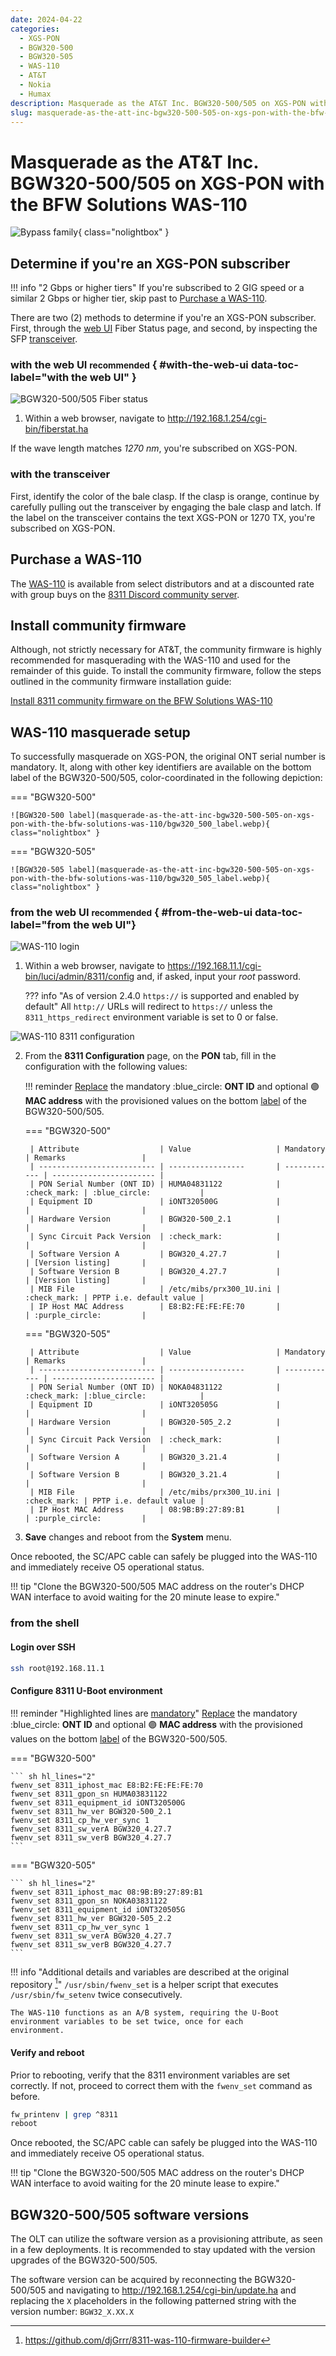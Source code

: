 ```yaml
---
date: 2024-04-22
categories:
  - XGS-PON
  - BGW320-500
  - BGW320-505
  - WAS-110
  - AT&T
  - Nokia
  - Humax
description: Masquerade as the AT&T Inc. BGW320-500/505 on XGS-PON with the BFW Solutions WAS-110
slug: masquerade-as-the-att-inc-bgw320-500-505-on-xgs-pon-with-the-bfw-solutions-was-110
---
```


# Masquerade as the AT&T Inc. BGW320-500/505 on XGS-PON with the BFW Solutions WAS-110

![Bypass family](masquerade-as-the-att-inc-bgw320-500-505-on-xgs-pon-with-the-bfw-solutions-was-110/bypass_bgw320.webp){ class="nolightbox" }

<!-- more -->
<!-- nocont -->

## Determine if you're an XGS-PON subscriber

!!! info "2 Gbps or higher tiers"
    If you're subscribed to 2 GIG speed or a similar 2 Gbps or higher tier, skip past to [Purchase a WAS-110].

There are two (2) methods to determine if you're an XGS-PON subscriber. First, through the [web UI](#with-web-ui) Fiber 
Status page, and second, by inspecting the SFP [transceiver](#with-the-transceiver).

### with the web UI <small>recommended</small> { #with-the-web-ui data-toc-label="with the web UI" }

![BGW320-500/505 Fiber status](masquerade-as-the-att-inc-bgw320-500-505-on-xgs-pon-with-the-bfw-solutions-was-110/bgw320_500_505_fiber_status.webp)

1. Within a web browser, navigate to
   <http://192.168.1.254/cgi-bin/fiberstat.ha>

If the wave length matches <em>1270 nm</em>, you're subscribed on XGS-PON.

### with the transceiver

First, identify the color of the bale clasp. If the clasp is orange, continue by carefully pulling out the 
transceiver by engaging the bale clasp and latch. If the label on the transceiver contains the text XGS-PON or 
1270 TX, you're subscribed on XGS-PON.

## Purchase a WAS-110

The [WAS-110] is available from select distributors and at a discounted rate with group buys on the 
[8311 Discord community server](https://discord.com/servers/8311-886329492438671420).

## Install community firmware

Although, not strictly necessary for AT&T, the community firmware is highly recommended for masquerading with the 
WAS-110 and used for the remainder of this guide. To install the community firmware, follow the steps outlined in the 
community firmware installation guide:

[Install 8311 community firmware on the BFW Solutions WAS-110](install-8311-community-firmware-on-the-bfw-solutions-was-110.md)

## WAS-110 masquerade setup

To successfully masquerade on XGS-PON, the original ONT serial number is mandatory. It, along with other key 
identifiers are available on the bottom label of the BGW320-500/505, color-coordinated in the following depiction:

<div id="bgw320-500-505-label"></div>

=== "BGW320-500"

    ![BGW320-500 label](masquerade-as-the-att-inc-bgw320-500-505-on-xgs-pon-with-the-bfw-solutions-was-110/bgw320_500_label.webp){ class="nolightbox" }

=== "BGW320-505"

    ![BGW320-505 label](masquerade-as-the-att-inc-bgw320-500-505-on-xgs-pon-with-the-bfw-solutions-was-110/bgw320_505_label.webp){ class="nolightbox" }

### from the web UI <small>recommended</small> { #from-the-web-ui data-toc-label="from the web UI"}

![WAS-110 login](masquerade-as-the-bce-inc-home-hub-4000-on-xgs-pon-with-the-bfw-solutions-was-110/was_110_luci_login.webp)

1. Within a web browser, navigate to 
   <https://192.168.11.1/cgi-bin/luci/admin/8311/config> 
   and, if asked, input your <em>root</em> password.

    ??? info "As of version 2.4.0 `https://` is supported and enabled by default"
        All `http://` URLs will redirect to `https://` unless the `8311_https_redirect` environment variable is set to
        0 or false.

![WAS-110 8311 configuration](masquerade-as-the-bce-inc-home-hub-4000-on-xgs-pon-with-the-bfw-solutions-was-110/was_110_luci_config.webp)

2. From the __8311 Configuration__ page, on the __PON__ tab, fill in the configuration with the following values:

    !!! reminder 
        <ins>Replace</ins> the mandatory :blue_circle: __ONT ID__ and optional :purple_circle: __MAC address__ with the 
        provisioned values on the bottom [label] of the BGW320-500/505.

    === "BGW320-500"

        | Attribute                  | Value                   | Mandatory    | Remarks                 |
        | -------------------------- | -----------------       | ------------ | ----------------------- |
        | PON Serial Number (ONT ID) | HUMA04831122            | :check_mark: | :blue_circle:           |
        | Equipment ID               | iONT320500G             |              |                         |
        | Hardware Version           | BGW320-500_2.1          |              |                         |
        | Sync Circuit Pack Version  | :check_mark:            |              |                         |
        | Software Version A         | BGW320_4.27.7           |              | [Version listing]       |
        | Software Version B         | BGW320_4.27.7           |              | [Version listing]       |
        | MIB File                   | /etc/mibs/prx300_1U.ini | :check_mark: | PPTP i.e. default value |
        | IP Host MAC Address        | E8:B2:FE:FE:FE:70       |              | :purple_circle:         |

    === "BGW320-505"

        | Attribute                  | Value                   | Mandatory    | Remarks                 |
        | -------------------------- | -----------------       | ------------ | ----------------------- |
        | PON Serial Number (ONT ID) | NOKA04831122            | :check_mark: |:blue_circle:            |
        | Equipment ID               | iONT320505G             |              |                         |
        | Hardware Version           | BGW320-505_2.2          |              |                         |
        | Sync Circuit Pack Version  | :check_mark:            |              |                         |
        | Software Version A         | BGW320_3.21.4           |              |                         |
        | Software Version B         | BGW320_3.21.4           |              |                         |
        | MIB File                   | /etc/mibs/prx300_1U.ini | :check_mark: | PPTP i.e. default value |
        | IP Host MAC Address        | 08:9B:B9:27:89:B1       |              | :purple_circle:         |

3. __Save__ changes and reboot from the __System__ menu.

Once rebooted, the SC/APC cable can safely be plugged into the WAS-110 and immediately receive O5 
operational status.

!!! tip "Clone the BGW320-500/505 MAC address on the router's DHCP WAN interface to avoid waiting for the 20 minute lease to expire."

### from the shell

<h4>Login over SSH</h4>

``` sh
ssh root@192.168.11.1
```

<h4>Configure 8311 U-Boot environment</h4>

!!! reminder "Highlighted lines are <ins>mandatory</ins>"
    <ins>Replace</ins> the mandatory :blue_circle: __ONT ID__ and optional :purple_circle: __MAC address__ with the 
    provisioned values on the bottom [label] of the BGW320-500/505.

=== "BGW320-500"

    ``` sh hl_lines="2"
    fwenv_set 8311_iphost_mac E8:B2:FE:FE:FE:70
    fwenv_set 8311_gpon_sn HUMA03831122
    fwenv_set 8311_equipment_id iONT320500G
    fwenv_set 8311_hw_ver BGW320-500_2.1
    fwenv_set 8311_cp_hw_ver_sync 1
    fwenv_set 8311_sw_verA BGW320_4.27.7
    fwenv_set 8311_sw_verB BGW320_4.27.7
    ```
    
=== "BGW320-505"

    ``` sh hl_lines="2"
    fwenv_set 8311_iphost_mac 08:9B:B9:27:89:B1
    fwenv_set 8311_gpon_sn NOKA03831122
    fwenv_set 8311_equipment_id iONT320505G
    fwenv_set 8311_hw_ver BGW320-505_2.2
    fwenv_set 8311_cp_hw_ver_sync 1
    fwenv_set 8311_sw_verA BGW320_4.27.7
    fwenv_set 8311_sw_verB BGW320_4.27.7
    ```
    
!!! info "Additional details and variables are described at the original repository [^1]"
    `/usr/sbin/fwenv_set` is a helper script that executes `/usr/sbin/fw_setenv` twice consecutively.

    The WAS-110 functions as an A/B system, requiring the U-Boot environment variables to be set twice, once for each 
    environment.

<h4>Verify and reboot</h4>

Prior to rebooting, verify that the 8311 environment variables are set correctly. If not, proceed to correct them with
the `fwenv_set` command as before.

``` sh
fw_printenv | grep ^8311
reboot
```

Once rebooted, the SC/APC cable can safely be plugged into the WAS-110 and immediately receive O5 
operational status.

!!! tip "Clone the BGW320-500/505 MAC address on the router's DHCP WAN interface to avoid waiting for the 20 minute lease to expire."

## BGW320-500/505 software versions

The OLT can utilize the software version as a provisioning attribute, as seen in a few deployments. It is recommended
to stay updated with the version upgrades of the BGW320-500/505.

The software version can be acquired by reconnecting the BGW320-500/505 and navigating to
<http://192.168.1.254/cgi-bin/update.ha> and replacing the `X` placeholders in the following patterned string with the
version number: `BGW32_X.XX.X`

  [Purchase a WAS-110]: #purchase-a-was-110
  [WAS-110]: ../xgs-pon/ont/bfw-solutions/was-110.md#value-added-resellers
  [label]: #bgw320-500-505-label
  [Version listing]: #bgw320-500-505-software-versions

[^1]: <https://github.com/djGrrr/8311-was-110-firmware-builder>
